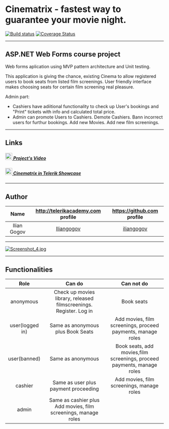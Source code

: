 # Cinematrix - fastest way to guarantee your movie night.
[![Build status](https://ci.appveyor.com/api/projects/status/lyloapq6alsvlg2d?svg=true)](https://ci.appveyor.com/project/iliangogov/cinematrix)
[![Coverage Status](https://coveralls.io/repos/github/Cinematrix/Cinematrix/badge.svg?branch=master)](https://coveralls.io/github/Cinematrix/Cinematrix?branch=master)

-----------------------------------------------------------------------------------------------------------------------

## ASP.NET Web Forms course project 

Web forms aplication using MVP pattern architecture and Unit testing.

This application is giving the chance, existing Cinema to allow registered users to book seats from listed film screenings.
User friendly interface makes choosing seats for certain film screening real pleasure.

Admin part: 
  - Cashiers have adiitional functionality to check up User's bookings and "Print" tickets with info and calculated total price. 
  - Admin can promote Users to Cashiers. Demote Cashiers. Bann incorrect users for furthur bookings. Add new Movies. Add new film screenings.

-----------------------------------------------------------------------------------------------------------------------

## Links
##### [<img src="https://rawgit.com/Team-Namor/Presentation/master/imgs/youtube.png" height="22"/> Project's Video](https://youtu.be/bjTto0hF-AA)
##### [<img src="http://www.app-trailer.com/appicons/android/100x100/com.telerik.examples.png" height="22"/> Cinematrix in Telerik Showcase](http://best.telerikacademy.com/projects/423/Holiday-Advisor)

-----------------------------------------------------------------------------------------------------------------------

## Author

|Name           | http://telerikacademy.com profile                        |https://github.com profile                |
|:-------------:|:--------------------------------------------------------:|:----------------------------------------:|
|Ilian Gogov    |[Iliangogov](https://telerikacademy.com/Users/Iliangogov) |[iliangogov](https://github.com/iliangogov)|


-----------------------------------------------------------------------------------------------------------------------

[![Screenshot_4.jpg](https://s27.postimg.org/5nzgcquoj/Screenshot_4.jpg)](https://postimg.org/image/yqdqfkgy7/)

-----------------------------------------------------------------------------------------------------------------------

## Functionalities
|Role              | Can do                                                                            | Can not do|
|:----------------:|:---------------------------------------------------------------------------------:|:---------:|
|anonymous         |Check up movies library, released filmscreenings. Register. Log in | Book seats |
|user(logged in)   |Same as anonymous plus Book Seats |Add movies, film screenings, proceed payments, manage roles |
|user(banned)      |Same as anonymous |Book seats, add movies,film screenings, proceed payments, manage roles |
|cashier           |Same as user plus payment proceeding |Add movies, film screenings, manage roles |
|admin             |Same as cashier plus Add movies, film screenings, manage roles |                |
